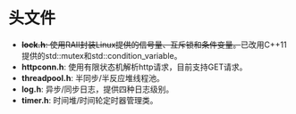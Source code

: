 # 头文件

* ~~**lock.h**: 使用RAII封装Linux提供的信号量、互斥锁和条件变量。~~已改用C++11提供的std::mutex和std::condition_variable。
* **httpconn.h**: 使用有限状态机解析http请求，目前支持GET请求。
* **threadpool.h**: 半同步/半反应堆线程池。
* **log.h**: 异步/同步日志，提供四种日志级别。
* **timer.h**: 时间堆/时间轮定时器管理类。
